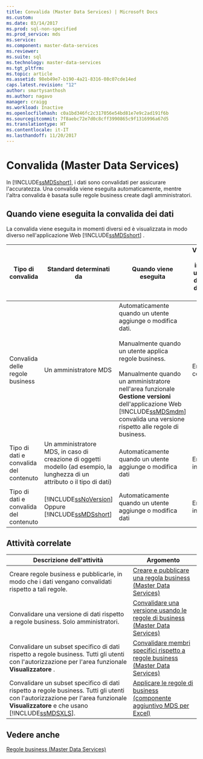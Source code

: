 ```yaml
---
title: Convalida (Master Data Services) | Microsoft Docs
ms.custom: 
ms.date: 03/14/2017
ms.prod: sql-non-specified
ms.prod_service: mds
ms.service: 
ms.component: master-data-services
ms.reviewer: 
ms.suite: sql
ms.technology: master-data-services
ms.tgt_pltfrm: 
ms.topic: article
ms.assetid: 98eb49e7-b190-4a21-8316-08c07cde14ed
caps.latest.revision: "12"
author: smartysanthosh
ms.author: nagavo
manager: craigg
ms.workload: Inactive
ms.openlocfilehash: c0a1bd346fc2c317056e54bd81e7e9c2ad191f6b
ms.sourcegitcommit: 7f8aebc72e7d0c8cff3990865c9f1316996a67d5
ms.translationtype: HT
ms.contentlocale: it-IT
ms.lasthandoff: 11/20/2017
---
```

# <a name="validation-master-data-services"></a>Convalida (Master Data Services)
  In [!INCLUDE[ssMDSshort](../includes/ssmdsshort-md.md)], i dati sono convalidati per assicurare l'accuratezza. Una convalida viene eseguita automaticamente, mentre l'altra convalida è basata sulle regole business create dagli amministratori.  
  
## <a name="when-data-validation-occurs"></a>Quando viene eseguita la convalida dei dati  
 La convalida viene eseguita in momenti diversi ed è visualizzata in modo diverso nell'applicazione Web [!INCLUDE[ssMDSshort](../includes/ssmdsshort-md.md)] .  
  
|Tipo di convalida|Standard determinati da|Quando viene eseguita|Visualizzata nella interfaccia utente Web di Gestione dati master come|Visualizzata nel componente aggiuntivo per Excel come|I dati vengono salvati nel database MDS?|  
|---------------------|-----------------------------|--------------------|---------------------------------------------------|-------------------------------------------|------------------------------------------|  
|Convalida delle regole business|Un amministratore MDS|Automaticamente quando un utente aggiunge o modifica dati.<br /><br /> Manualmente quando un utente applica regole business.<br /><br /> Manualmente quando un amministratore nell'area funzionale **Gestione versioni** dell'applicazione Web [!INCLUDE[ssMDSmdm](../includes/ssmdsmdm-md.md)] convalida una versione rispetto alle regole di business.|Errori di convalida|ValidationStatus|Sì|  
|Tipo di dati e convalida del contenuto|Un amministratore MDS, in caso di creazione di oggetti modello (ad esempio, la lunghezza di un attributo o il tipo di dati)|Automaticamente quando un utente aggiunge o modifica dati|Errori di input|InputStatus|No|  
|Tipo di dati e convalida del contenuto|[!INCLUDE[ssNoVersion](../includes/ssnoversion-md.md)] Oppure [!INCLUDE[ssMDSshort](../includes/ssmdsshort-md.md)]|Automaticamente quando un utente aggiunge o modifica dati|Errori di input|InputStatus|No|  
  
## <a name="related-tasks"></a>Attività correlate  
  
|Descrizione dell'attività|Argomento|  
|----------------------|-----------|  
|Creare regole business e pubblicarle, in modo che i dati vengano convalidati rispetto a tali regole.|[Creare e pubblicare una regola business &#40;Master Data Services&#41;](../master-data-services/create-and-publish-a-business-rule-master-data-services.md)|  
|Convalidare una versione di dati rispetto a regole business. Solo amministratori.|[Convalidare una versione usando le regole di business &#40;Master Data Services&#41;](../master-data-services/validate-a-version-against-business-rules-master-data-services.md)|  
|Convalidare un subset specifico di dati rispetto a regole business. Tutti gli utenti con l'autorizzazione per l'area funzionale **Visualizzatore** .|[Convalidare membri specifici rispetto a regole business &#40;Master Data Services&#41;](../master-data-services/validate-specific-members-against-business-rules-master-data-services.md)|  
|Convalidare un subset specifico di dati rispetto a regole business. Tutti gli utenti con l'autorizzazione per l'area funzionale **Visualizzatore** e che usano [!INCLUDE[ssMDSXLS](../includes/ssmdsxls-md.md)].|[Applicare le regole di business &#40;componente aggiuntivo MDS per Excel&#41;](../master-data-services/microsoft-excel-add-in/apply-business-rules-mds-add-in-for-excel.md)|  
  
## <a name="see-also"></a>Vedere anche  
 [Regole business &#40;Master Data Services&#41;](../master-data-services/business-rules-master-data-services.md)  
  
  
